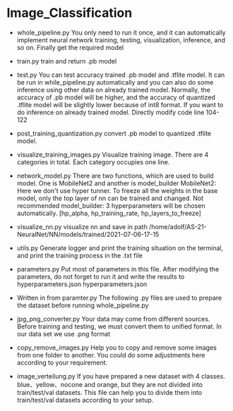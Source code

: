 # Image_Classification
* whole_pipeline.py
  You only need to run it once, and it can automatically implement neural network training, testing, visualization, inference, and so on. Finally get the required model

* train.py
train and return .pb model

* test.py
You can test accuracy trained .pb model and .tflite model. It can be run in while_pipeline.py automatically and you can also do some inference using other data on already trained model.
Normally, the accuracy of .pb model will be higher, and the accuracy of quantized .tflite model will be slightly lower because of int8 format.
If you want to do inference on already trained model. Directly modify code line 104-122 

* post_training_quantization.py
convert .pb model to quantized .tflite model.

* visualize_training_images.py
Visualize training image. There are 4 categories in total. Each category occupies one line.

* network_model.py
There are two functions, which are used to build model. One is MobileNet2 and another is model_builder
MobileNet2: Here we don't use hyper tunner. To freeze all the weights in the base model, only the top layer of nn can be trained and changed. Not recommended
model_builder: 3 hyperparameters will be chosen automatically. [hp_alpha, hp_training_rate, hp_layers_to_freeze]

* visualize_nn.py
visualize nn and save in path /home/adolf/AS-21-NeuralNet/NN/models/trained/2021-07-06-17-15

* utils.py
Generate logger and print the training situation on the terminal, and print the training process in the .txt file

* parameters.py
Put most of parameters in this file. After modifying the parameters, do not forget to run it and write the results to hyperparameters.json
hyperparameters.json

* Written in from paramter.py
The following .py files are used to prepare the dataset before running whole_pipeline.py

* jpg_png_converter.py
Your data may come from different sources. Before training and testing, we must convert them to unified format. In our data set we use .png format

* copy_remove_images.py
Help you to copy and remove some images from one folder to another. You could do some adjustments here according to your requirement.

* image_verteilung.py
If you have prepared a new dataset with 4 classes. blue、yellow、nocone and orange, but they are not divided into train/test/val datasets. This file can help you to divide them into train/test/val datasets according to your setup.
